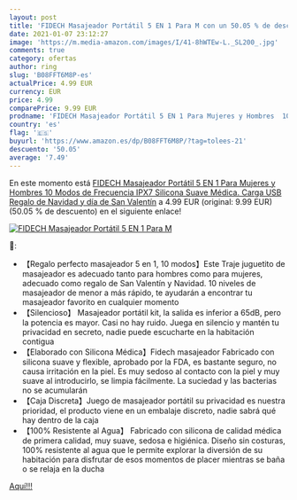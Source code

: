 ```yaml
---
layout: post
title: 'FIDECH Masajeador Portátil 5 EN 1 Para M con un 50.05 % de descuento'
date: 2021-01-07 23:12:27
image: 'https://m.media-amazon.com/images/I/41-8hWTEw-L._SL200_.jpg'
comments: true
category: ofertas
author: ring
slug: 'B08FFT6M8P-es'
actualPrice: 4.99 EUR
currency: EUR
price: 4.99
comparePrice: 9.99 EUR
prodname: 'FIDECH Masajeador Portátil 5 EN 1 Para Mujeres y Hombres  10 Modos de Frecuencia IPX7  Silicona Suave Médica. Carga USB Regalo de Navidad y día de San Valentín'
country: 'es'
flag: '🇪🇸'
buyurl: 'https://www.amazon.es/dp/B08FFT6M8P/?tag=tolees-21'
descuento: '50.05'
average: '7.49'
---
```


En este momento está [FIDECH Masajeador Portátil 5 EN 1 Para Mujeres y Hombres  10 Modos de Frecuencia IPX7  Silicona Suave Médica. Carga USB Regalo de Navidad y día de San Valentín](https://www.amazon.es/dp/B08FFT6M8P/?tag=tolees-21) a 4.99 EUR (original: 9.99 EUR) (50.05 %  de descuento) en el siguiente enlace!

[![FIDECH Masajeador Portátil 5 EN 1 Para M](https://m.media-amazon.com/images/I/41-8hWTEw-L._SL200_.jpg)](https://www.amazon.es/dp/B08FFT6M8P/?tag=tolees-21)

🔎:

- 【Regalo perfecto masajeador 5 en 1, 10 modos】Este Traje juguetito de masajeador es adecuado tanto para hombres como para mujeres, adecuado como regalo de San Valentín y Navidad. 10 niveles de masajeador de menor a más rápido, te ayudarán a encontrar tu masajeador favorito en cualquier momento
- 【Silencioso】 Masajeador portátil kit, la salida es inferior a 65dB, pero la potencia es mayor. Casi no hay ruido. Juega en silencio y mantén tu privacidad en secreto, nadie puede escucharte en la habitación contigua
- 【Elaborado con Silicona Médica】Fidech masajeador Fabricado con silicona suave y flexible, aprobado por la FDA, es bastante seguro, no causa irritación en la piel. Es muy sedoso al contacto con la piel y muy suave al introducirlo, se limpia fácilmente. La suciedad y las bacterias no se acumularán
- 【Caja Discreta】Juego de masajeador portátil su privacidad es nuestra prioridad, el producto viene en un embalaje discreto, nadie sabrá qué hay dentro de la caja
- 【100% Resistente al Agua】 Fabricado con silicona de calidad médica de primera calidad, muy suave, sedosa e higiénica. Diseño sin costuras, 100% resistente al agua que le permite explorar la diversión de su habitación para disfrutar de esos momentos de placer mientras se baña o se relaja en la ducha

[Aquí!!!](https://www.amazon.es/dp/B08FFT6M8P/?tag=tolees-21)

